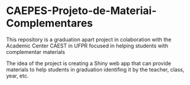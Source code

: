 # CAEPES-Projeto-de-Materiai-Complementares
This repository is a graduation apart project in colaboration with the Academic Center CAEST in UFPR focused in helping students with complementar materials

The idea of the project is creating a Shiny web app that can provide materials to help students in graduation identifing it by the teacher, class, year, etc.
